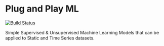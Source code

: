 # Plug and Play ML

[![Build Status](https://img.shields.io/badge/build_status-alpha-orange)](https://github.com/louisheery/plug-and-play-ML)

Simple Supervised &amp; Unsupervised Machine Learning Models that can be applied to Static and Time Series datasets.
